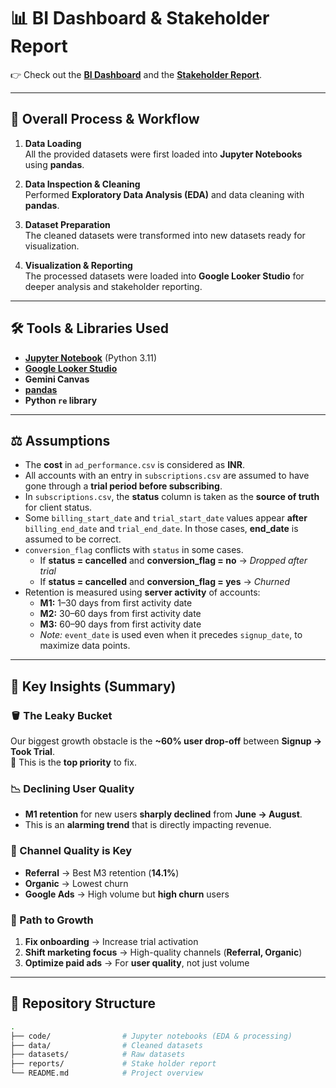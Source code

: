 # 📊 BI Dashboard & Stakeholder Report

👉 Check out the [**BI Dashboard**](https://lookerstudio.google.com/reporting/59584ec3-62ec-4184-8f4f-28096252e2c8) and the [**Stakeholder Report**](https://aby1234567.github.io/Data-Analyst-Assignment-Data/report/stakeholder_report.html).

---

## 🔄 Overall Process & Workflow

1. **Data Loading**  
   All the provided datasets were first loaded into **Jupyter Notebooks** using **pandas**.

2. **Data Inspection & Cleaning**  
   Performed **Exploratory Data Analysis (EDA)** and data cleaning with **pandas**.

3. **Dataset Preparation**  
   The cleaned datasets were transformed into new datasets ready for visualization.

4. **Visualization & Reporting**  
   The processed datasets were loaded into **Google Looker Studio** for deeper analysis and stakeholder reporting.

---

## 🛠️ Tools & Libraries Used

- **[Jupyter Notebook](https://jupyter.org/)** (Python 3.11)  
- **[Google Looker Studio](https://lookerstudio.google.com/)**  
- **Gemini Canvas**  
- **[pandas](https://pandas.pydata.org/)**  
- **Python `re` library**

---

## ⚖️ Assumptions

- The **cost** in `ad_performance.csv` is considered as **INR**.  
- All accounts with an entry in `subscriptions.csv` are assumed to have gone through a **trial period before subscribing**.  
- In `subscriptions.csv`, the **status** column is taken as the **source of truth** for client status.  
- Some `billing_start_date` and `trial_start_date` values appear **after** `billing_end_date` and `trial_end_date`. In those cases, **end_date** is assumed to be correct.  
- `conversion_flag` conflicts with `status` in some cases.  
  - If **status = cancelled** and **conversion_flag = no** → _Dropped after trial_  
  - If **status = cancelled** and **conversion_flag = yes** → _Churned_  
- Retention is measured using **server activity** of accounts:  
  - **M1:** 1–30 days from first activity date  
  - **M2:** 30–60 days from first activity date  
  - **M3:** 60–90 days from first activity date  
  - *Note:* `event_date` is used even when it precedes `signup_date`, to maximize data points.

---

## 📌 Key Insights (Summary)

### 🪣 The Leaky Bucket  
Our biggest growth obstacle is the **~60% user drop-off** between **Signup → Took Trial**.  
🔑 This is the **top priority** to fix.

### 📉 Declining User Quality  
- **M1 retention** for new users **sharply declined** from **June → August**.  
- This is an **alarming trend** that is directly impacting revenue.

### 🎯 Channel Quality is Key  
- **Referral** → Best M3 retention (**14.1%**)  
- **Organic** → Lowest churn  
- **Google Ads** → High volume but **high churn** users

### 🚀 Path to Growth  
1. **Fix onboarding** → Increase trial activation  
2. **Shift marketing focus** → High-quality channels (**Referral, Organic**)  
3. **Optimize paid ads** → For **user quality**, not just volume

---

## 📂 Repository Structure

```bash
.
├── code/                # Jupyter notebooks (EDA & processing) 
├── data/                # Cleaned datasets 
├── datasets/            # Raw datasets
├── reports/             # Stake holder report
└── README.md            # Project overview
